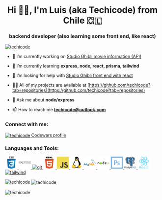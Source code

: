 <h1 align="center">Hi 🤘🏻, I'm Luis (aka Techicode) from Chile 🇨🇱</h1>
<h3 align="center">backend developer (also learning some front end, like react)</h3>

<p align="left"> <a href="https://github.com/ryo-ma/github-profile-trophy"><img src="https://github-profile-trophy.vercel.app/?username=techicode" alt="techicode" /></a> </p>

- 🔭 I’m currently working on [Studio Ghibli movie information (API)](https://github.com/techicode/ghibli-backend)

- 🌱 I’m currently learning **express, node, react, prisma, tailwind**

- 🤝 I’m looking for help with [Studio Ghibli front end with react](https://github.com/techicode/ghibli-frontend)

- 👨‍💻 All of my projects are available at [https://github.com/techicode?tab=repositories](https://github.com/techicode?tab=repositories)

- 💬 Ask me about **node/express**

- 📫 How to reach me **techicode@outlook.com**

<h3 align="left">Connect with me:</h3>
<p align="left">
<a href="https://www.codewars.com/users/techicode" target="blank"><img align="center" src="https://www.codewars.com/packs/assets/logo.61192cf7.svg" alt="techicode" height="30" width="40" /> Codewars profile</a>
</p>

<h3 align="left">Languages and Tools:</h3>
<p align="left"> <a href="https://www.w3schools.com/css/" target="_blank" rel="noreferrer"> <img src="https://raw.githubusercontent.com/devicons/devicon/master/icons/css3/css3-original-wordmark.svg" alt="css3" width="40" height="40"/> </a> <a href="https://expressjs.com" target="_blank" rel="noreferrer"> <img src="https://raw.githubusercontent.com/devicons/devicon/master/icons/express/express-original-wordmark.svg" alt="express" width="40" height="40"/> </a> <a href="https://git-scm.com/" target="_blank" rel="noreferrer"> <img src="https://www.vectorlogo.zone/logos/git-scm/git-scm-icon.svg" alt="git" width="40" height="40"/> </a> <a href="https://www.w3.org/html/" target="_blank" rel="noreferrer"> <img src="https://raw.githubusercontent.com/devicons/devicon/master/icons/html5/html5-original-wordmark.svg" alt="html5" width="40" height="40"/> </a> <a href="https://developer.mozilla.org/en-US/docs/Web/JavaScript" target="_blank" rel="noreferrer"> <img src="https://raw.githubusercontent.com/devicons/devicon/master/icons/javascript/javascript-original.svg" alt="javascript" width="40" height="40"/> </a> <a href="https://www.linux.org/" target="_blank" rel="noreferrer"> <img src="https://raw.githubusercontent.com/devicons/devicon/master/icons/linux/linux-original.svg" alt="linux" width="40" height="40"/> </a> <a href="https://www.mysql.com/" target="_blank" rel="noreferrer"> <img src="https://raw.githubusercontent.com/devicons/devicon/master/icons/mysql/mysql-original-wordmark.svg" alt="mysql" width="40" height="40"/> </a> <a href="https://nodejs.org" target="_blank" rel="noreferrer"> <img src="https://raw.githubusercontent.com/devicons/devicon/master/icons/nodejs/nodejs-original-wordmark.svg" alt="nodejs" width="40" height="40"/> </a> <a href="https://www.photoshop.com/en" target="_blank" rel="noreferrer"> <img src="https://raw.githubusercontent.com/devicons/devicon/master/icons/photoshop/photoshop-line.svg" alt="photoshop" width="40" height="40"/> </a> <a href="https://www.postgresql.org" target="_blank" rel="noreferrer"> <img src="https://raw.githubusercontent.com/devicons/devicon/master/icons/postgresql/postgresql-original-wordmark.svg" alt="postgresql" width="40" height="40"/> </a> <a href="https://reactjs.org/" target="_blank" rel="noreferrer"> <img src="https://raw.githubusercontent.com/devicons/devicon/master/icons/react/react-original-wordmark.svg" alt="react" width="40" height="40"/> </a> <a href="https://tailwindcss.com/" target="_blank" rel="noreferrer"> <img src="https://www.vectorlogo.zone/logos/tailwindcss/tailwindcss-icon.svg" alt="tailwind" width="40" height="40"/> </a> </p>

<p><img align="left" src="https://github-readme-stats.vercel.app/api/top-langs?username=techicode&show_icons=true&theme=merko&locale=en&layout=compact" alt="techicode" /></p>

<p>&nbsp;<img align="center" src="https://github-readme-stats.vercel.app/api?username=techicode&show_icons=true&theme=merko&locale=en" alt="techicode" /></p>

<p><img align="center" src="https://github-readme-streak-stats.herokuapp.com/?user=techicode&theme=dark" alt="techicode" /></p>
